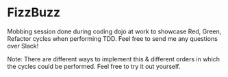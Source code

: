 # FizzBuzz

Mobbing session done during coding dojo at work to showcase Red, Green, Refactor cycles when performing TDD.
Feel free to send me any questions over Slack!

Note: There are different ways to implement this & different orders in which the cycles could be performed. Feel free to try it out yourself.

